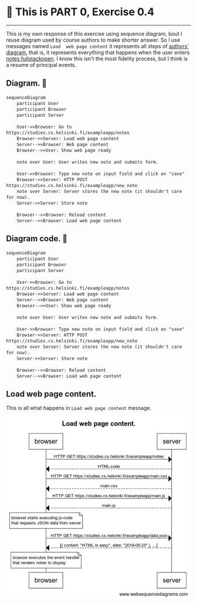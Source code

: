 # 📒 **This is PART 0, Exercise 0.4**

---

This is my own response of this exercise using sequence diagram, bout I reuse diagram used by course authors to make shorter answer. So I use messages named `Load  web page content` it represents all steps of [authors' diagram](https://fullstackopen.com/es/part0/fundamentos_de_las_aplicaciones_web#cargando-una-pagina-que-contiene-java-script-revisada), that is, it represents everything that happens when the user enters [notes fullstackopen](https://studies.cs.helsinki.fi/exampleapp/notes). I know this isn't the most fidelity process, but I think is a resume of principal events.

## **Diagram.** 🔽

```mermaid
sequenceDiagram
    participant User
    participant Browser
    participant Server

    User->>Browser: Go to https://studies.cs.helsinki.fi/exampleapp/notes
    Browser->>Server: Load web page content
    Server-->>Browser: Web page content
    Browser-->>User: Show web page ready

    note over User: User writes new note and submits form.
    
    User->>Browser: Type new note on input field and click on "save"
    Browser->>Server: HTTP POST https://studies.cs.helsinki.fi/exampleapp/new_note
    note over Server: Server stores the new note (it shouldn't care for now).
    Server->>Server: Store note

    Browser-->>Browser: Reload content
    Server-->>Browser: Load web page content
```

## **Diagram code.** 🔽

```
sequenceDiagram
    participant User
    participant Browser
    participant Server

    User->>Browser: Go to https://studies.cs.helsinki.fi/exampleapp/notes
    Browser->>Server: Load web page content
    Server-->>Browser: Web page content
    Browser-->>User: Show web page ready

    note over User: User writes new note and submits form.
    
    User->>Browser: Type new note on input field and click on "save"
    Browser->>Server: HTTP POST https://studies.cs.helsinki.fi/exampleapp/new_note
    note over Server: Server stores the new note (it shouldn't care for now).
    Server->>Server: Store note

    Browser-->>Browser: Reload content
    Server-->>Browser: Load web page content
```

## **Load web page content.**

This is all what happens in `Load web page content` message.

![Alt text](img/FullStackOpenSequenceDiagram.png)
